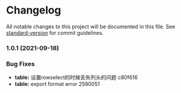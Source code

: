 # Changelog

All notable changes to this project will be documented in this file. See [standard-version](https://github.com/conventional-changelog/standard-version) for commit guidelines.

### 1.0.1 (2021-09-18)


### Bug Fixes

* **table:** 设置rowselect的时候丢失列头的问题 c80f616
* **table:** export format error 2590051
